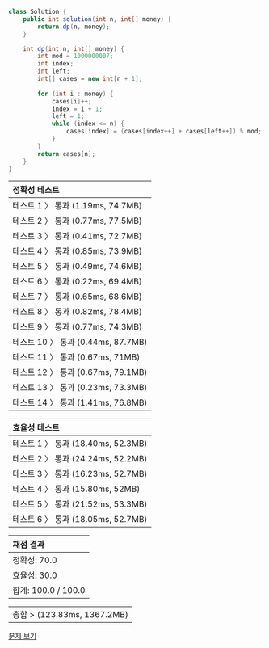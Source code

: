 ```java
class Solution {
    public int solution(int n, int[] money) {
        return dp(n, money);
    }

    int dp(int n, int[] money) {
        int mod = 1000000007;
        int index;
        int left;
        int[] cases = new int[n + 1];
        
        for (int i : money) {
            cases[i]++;
            index = i + 1;
            left = 1;
            while (index <= n) {
                cases[index] = (cases[index++] + cases[left++]) % mod;
            }
        }
        return cases[n];
    }
}
```
 | 정확성 테스트 | 
 |  :-  | 
 | 테스트 1 〉	통과 (1.19ms, 74.7MB) | 
 | 테스트 2 〉	통과 (0.77ms, 77.5MB) | 
 | 테스트 3 〉	통과 (0.41ms, 72.7MB) | 
 | 테스트 4 〉	통과 (0.85ms, 73.9MB) | 
 | 테스트 5 〉	통과 (0.49ms, 74.6MB) | 
 | 테스트 6 〉	통과 (0.22ms, 69.4MB) | 
 | 테스트 7 〉	통과 (0.65ms, 68.6MB) | 
 | 테스트 8 〉	통과 (0.82ms, 78.4MB) | 
 | 테스트 9 〉	통과 (0.77ms, 74.3MB) | 
 | 테스트 10 〉	통과 (0.44ms, 87.7MB) | 
 | 테스트 11 〉	통과 (0.67ms, 71MB) | 
 | 테스트 12 〉	통과 (0.67ms, 79.1MB) | 
 | 테스트 13 〉	통과 (0.23ms, 73.3MB) | 
 | 테스트 14 〉	통과 (1.41ms, 76.8MB) | 

 | 효율성 테스트 | 
 | :- | 
 | 테스트 1 〉	통과 (18.40ms, 52.3MB) | 
 | 테스트 2 〉	통과 (24.24ms, 52.2MB) | 
 | 테스트 3 〉	통과 (16.23ms, 52.7MB) | 
 | 테스트 4 〉	통과 (15.80ms, 52MB) | 
 | 테스트 5 〉	통과 (21.52ms, 53.3MB) | 
 | 테스트 6 〉	통과 (18.05ms, 52.7MB) | 

 | 채점 결과 | 
 | :- | 
 | 정확성: 70.0 | 
 | 효율성: 30.0 | 
 | 합계: 100.0 / 100.0 | 

 || 
 | :- | 
 | 총합 > (123.83ms, 1367.2MB) | 

[문제 보기](https://programmers.co.kr/learn/courses/30/lessons/12907?language=java)